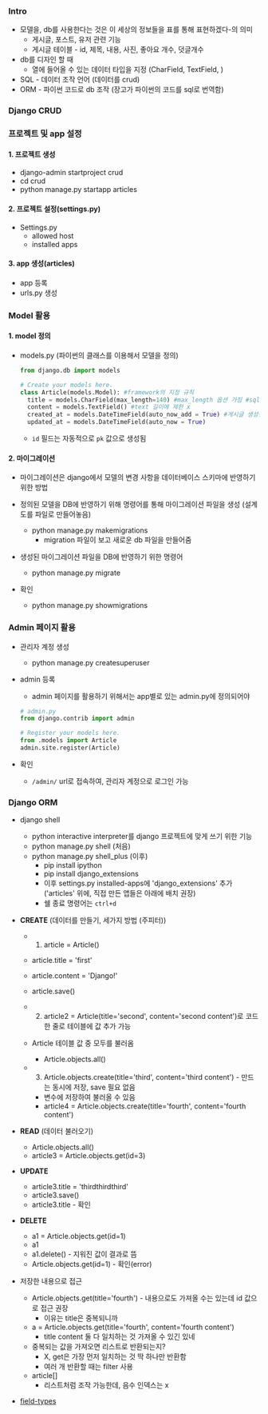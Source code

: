### Intro

- 모델을, db를 사용한다는 것은 이 세상의 정보들을 표를 통해 표현하겠다-의 의미
  - 게시글, 포스트, 유저 관련 기능
  - 게시글 테이블 - id, 제목, 내용, 사진, 좋아요 개수, 덧글개수
- db를 디자인 할 때
  - 열에 들어올 수 있는 데이터 타입을 지정 (CharField, TextField, )
- SQL - 데이터 조작 언어 (데이터를 crud)
- ORM - 파이썬 코드로 db 조작 (장고가 파이썬의 코드를 sql로 번역함)











### Django CRUD

### 프로젝트 및 app 설정





#### 1. 프로젝트 생성 

- django-admin startproject crud
- cd crud
- python manage.py startapp articles



#### 2. 프로젝트 설정(settings.py)

- Settings.py
  - allowed host
  - installed apps



#### 3. app 생성(articles)

- app 등록
- urls.py 생성











### Model 활용





#### 1. model 정의

- models.py (파이썬의 클래스를 이용해서 모델을 정의)

  ```python
  from django.db import models
  
  # Create your models here.
  class Article(models.Model): #framework의 지정 규칙
    title = models.CharField(max_length=140) #max_length 옵션 가짐 #sqlite는 255자(db마다 다름)
    content = models.TextField() #text 길이에 제한 x
    created_at = models.DateTimeField(auto_now_add = True) #게시글 생성될 때마다 생성 날짜, 수정 날짜 저장
    updated_at = models.DateTimeField(auto_now = True)
  ```

  - `id` 필드는 자동적으로 `pk` 값으로 생성됨



#### 2. 마이그레이션

- 마이그레이션은 django에서 모델의 변경 사항을 데이터베이스 스키마에 반영하기 위한 방법

- 정의된 모델을 DB에 반영하기 위해 명령어를 통해 마이그레이션 파일을 생성 (설계도를 파일로 만들어놓음)
  - python manage.py makemigrations
    - migration 파일이 보고 새로운 db 파일을 만들어줌
- 생성된 마이그레이션 파일을 DB에 반영하기 위한 명령어
  - python manage.py migrate
- 확인
  - python manage.py showmigrations











### Admin 페이지 활용

- 관리자 계정 생성

  - python manage.py createsuperuser

- admin 등록

  - admin 페이지를 활용하기 위해서는 app별로 있는 admin.py에 정의되어야

  ```python
  # admin.py
  from django.contrib import admin
  
  # Register your models here.
  from .models import Article
  admin.site.register(Article)
  
  ```

- 확인

  - `/admin/` url로 접속하여, 관리자 계정으로 로그인 가능











### Django ORM

- django shell
  - python interactive interpreter를 django 프로젝트에 맞게 쓰기 위한 기능
  - python manage.py shell (처음)
  - python manage.py shell_plus (이후)
    - pip install ipython
    - pip install django_extensions
    - 이후 settings.py installed-apps에 'django_extensions' 추가 ('articles' 위에, 직접 만든 앱들은 아래에 배치 권장)
    - 쉘 종료 명령어는 `ctrl+d`

- **CREATE** (데이터를 만들기, 세가지 방법 (주피터))

  - 1. article = Article()
  - article.title = 'first'
  - article.content = 'Django!'

  - article.save()

  - 2. article2 = Article(title='second', content='second content')로 코드 한 줄로 테이블에 값 추가 가능

  - Article 테이블 값 중 모두를 불러옴

    - Article.objects.all()

  - 3. Article.objects.create(title='third', content='third content') - 만드는 동시에 저장, save 필요 없음

    - 변수에 저장하여 불러올 수 있음
    - article4 = Article.objects.create(title='fourth', content='fourth content')

- **READ** (데이터 불러오기)

  - Article.objects.all()
  - article3 = Article.objects.get(id=3)

- **UPDATE**

  - article3.title = 'thirdthirdthird'
  - article3.save()
  - article3.title - 확인

- **DELETE**
  - a1 = Article.objects.get(id=1)
  - a1
  - a1.delete() - 지워진 값이 결과로 뜸
  - Article.objects.get(id=1) - 확인(error)
- 저장한 내용으로 접근
  - Article.objects.get(title='fourth') - 내용으로도 가져올 수는 있는데 id 값으로 접근 권장
    - 이유는 title은 중복되니까
  - a = Article.objects.get(title='fourth', content='fourth content')
    - title content 둘 다 일치하는 것 가져올 수 있긴 있네
  - 중복되는 값을 가져오면 리스트로 반환되는지?
    - X, get은 가장 먼저 일치하는 것 딱 하나만 반환함
    - 여러 개 반환할 때는 filter 사용
  - article[]
    - 리스트처럼 조작 가능한데, 음수 인덱스는 x
- [field-types](https://docs.djangoproject.com/ko/2.1/ref/models/fields/#field-types)

